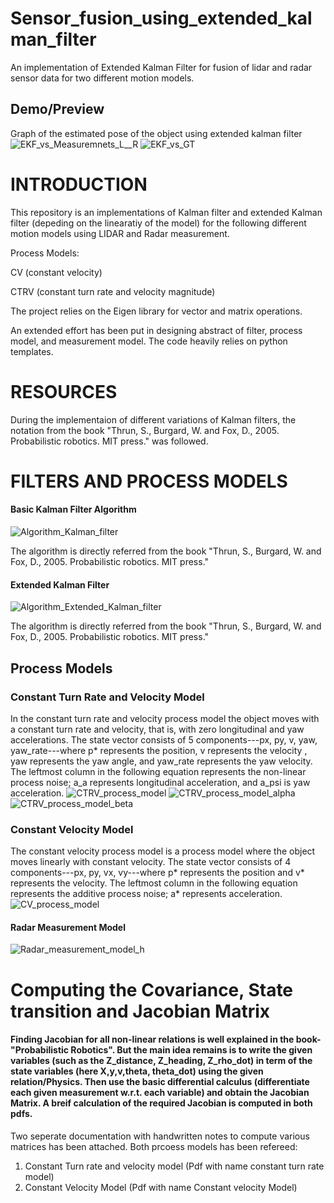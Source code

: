 # Sensor_fusion_using_extended_kalman_filter
An implementation of Extended Kalman Filter for fusion of lidar and radar sensor data for two different motion models.

## Demo/Preview

Graph of the estimated pose of the object using extended kalman filter
![EKF_vs_Measuremnets_L__R](https://user-images.githubusercontent.com/115849836/203244954-043b3e6c-9eaf-4771-be9b-bbcc4925d22a.png)
![EKF_vs_GT](https://user-images.githubusercontent.com/115849836/203244961-8a17fd28-3396-4267-8a12-7a074f5012bd.png)

# INTRODUCTION
This repository is an implementations of Kalman filter and extended Kalman filter (depeding on the linearatiy of the model) for the following different motion models using LIDAR and Radar measurement.

Process Models:

CV (constant velocity)

CTRV (constant turn rate and velocity magnitude)

The project relies on the Eigen library for vector and matrix operations.

An extended effort has been put in designing abstract of filter, process model, and measurement model. The code heavily relies on python templates. 

# RESOURCES
During the implementaion of different variations of Kalman filters, the notation from the book "Thrun, S., Burgard, W. and Fox, D., 2005. Probabilistic robotics. MIT press." was followed.

# FILTERS AND PROCESS MODELS
 
#### Basic Kalman Filter Algorithm 
![Algorithm_Kalman_filter](https://user-images.githubusercontent.com/115849836/203238318-84710acb-1f19-4586-a56d-6aed5c37e533.png)

The algorithm is directly referred from the book "Thrun, S., Burgard, W. and Fox, D., 2005. Probabilistic robotics. MIT press."

#### Extended Kalman Filter
![Algorithm_Extended_Kalman_filter](https://user-images.githubusercontent.com/115849836/203238535-1854dcbe-ed19-4f7f-bef5-b201178bae6f.png)

The algorithm is directly referred from the book "Thrun, S., Burgard, W. and Fox, D., 2005. Probabilistic robotics. MIT press."

## Process Models

### Constant Turn Rate and Velocity Model

In the constant turn rate and velocity process model the object moves with a constant turn rate and velocity, that is, with zero longitudinal and yaw accelerations. The state vector consists of 5 components---px, py, v, yaw, yaw_rate---where p* represents the position, v represents the velocity , yaw represents the yaw angle, and yaw_rate represents the yaw velocity. The leftmost column in the following equation represents the non-linear process noise; a_a represents longitudinal acceleration, and a_psi is yaw acceleration.
![CTRV_process_model](https://user-images.githubusercontent.com/115849836/203239277-34e20408-08ef-433d-9c28-c9b7b1ebf890.png)
![CTRV_process_model_alpha](https://user-images.githubusercontent.com/115849836/203239306-cb472efb-6588-4e47-a748-445a1011b243.png)
![CTRV_process_model_beta](https://user-images.githubusercontent.com/115849836/203239555-4a818ada-23ca-4ede-9a09-0d2cc4a18d77.png)


### Constant Velocity Model 

The constant velocity process model is a process model where the object moves linearly with constant velocity. The state vector consists of 4 components---px, py, vx, vy---where p* represents the position and v* represents the velocity. The leftmost column in the following equation represents the additive process noise; a* represents acceleration.
![CV_process_model](https://user-images.githubusercontent.com/115849836/203238659-e2dc5b17-a250-4504-b87c-3d9dbf1aa19a.png)

#### Radar Measurement Model 

![Radar_measurement_model_h](https://user-images.githubusercontent.com/115849836/203239390-fd4e1932-1019-402a-ab61-a7e5e0f029b7.png)



# Computing the Covariance, State transition and Jacobian Matrix
#### Finding Jacobian for all non-linear relations is well explained in the book- "Probabilistic Robotics". But the main idea remains is to write the given variables (such as the Z_distance, Z_heading, Z_rho_dot) in term of the state variables (here X,y,v,theta, theta_dot) using the given relation/Physics. Then use the basic differential calculus (differentiate each given measurement w.r.t. each variable) and obtain the Jacobian Matrix. A breif calculation of the required Jacobian is computed in both pdfs.

Two seperate documentation with handwritten notes to compute various matrices has been attached. Both prcoess models has been refereed:
1. Constant Turn rate and velocity model (Pdf with name constant turn rate model)
2. Constant Velocity Model (Pdf with name Constant velocity Model)
